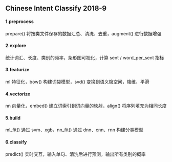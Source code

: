 ## Chinese Intent Classify 2018-9

#### 1.preprocess

prepare() 将按类文件保存的数据汇总、清洗、去重，augment() 进行数据增强

#### 2.explore

统计词汇、长度、类别的频率，条形图可视化，计算 sent / word_per_sent 指标

#### 3.featurize

ml 特征化，bow() 构建词袋模型，svd() 变换到语义隐空间，降维、平滑

#### 4.vectorize

nn 向量化，embed() 建立词索引到词向量的映射，align() 将序列填充为相同长度

#### 5.build

ml_fit() 通过 svm、xgb，nn_fit() 通过 dnn、cnn、rnn 构建分类模型

#### 6.classify

predict() 实时交互，输入单句、清洗后进行预测，输出所有类别的概率
